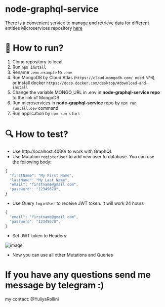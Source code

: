 # node-graphql-service

There is a convenient service to manage and retrieve data for different entities
Microservices repository [here](https://github.com/YuliyaMinsk/node-graphql-microservices-to-task)

# 🚀 How to run?

1. Clone repository to local
2. Run `npm install`
3. Rename `.env.example` to `.env`
4. Run MongoDB by Cloud Atlas (`https://cloud.mongodb.com/ need VPN`), or install docker `https://docs.docker.com/desktop/#download-and-install`
5. Change the variable MONGO_URL in .env in **node-graphql-service repo** to the link of MongoDB
6. Run microservices in **node-graphql-service** repo by `npm run run:all:dev` command
7. Run application by `npm run start`

# 🔍 How to test?

- Use http://localhost:4000/ to work with GraphQL
- Use Mutation `registerUser` to add new user to database. You can use the following body:

```js
{
  "firstName": "My First Name",
  "lastName": "My Last Name",
  "email": "firstname@gmail.com",
  "password": "12345678",
}
```

- Use Query `loginUser` to receive JWT token. It will work 24 hours

```js
{
  "email": "firstname@gmail.com",
  "password": "12345678",
}
```

- Set JWT token to Headers:

![image](https://user-images.githubusercontent.com/79609660/178154867-0196ea35-211a-465e-a96d-f4b922383560.png)

- Now you can use all other Mutations and Queries

# If you have any questions send me message by telegram :)

my contact: @YuliyaRollini
